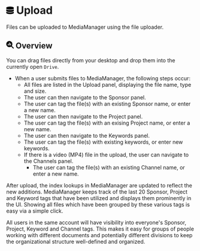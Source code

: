 # <img src="https://raw.githubusercontent.com/vishaldhole173/pro-stream-documentation/main/fontawesome/svgs/solid/database.svg" width="20" height="20"> Upload

Files can be uploaded to MediaManager using the file uploader.

## <img src="https://raw.githubusercontent.com/vishaldhole173/pro-stream-documentation/main/fontawesome/svgs/solid/magnifying-glass-chart.svg" width="20" height="20"> Overview

You can drag files directly from your desktop and drop them into the currently open `Drive`.

* When a user submits files to MediaManager, the following steps occur:
    - All files are listed in the Upload panel, displaying the file name, type and size.
    - The user can then navigate to the Sponsor panel.
    - The user can tag the file(s) with an existing Sponsor name, or enter a new name.
    - The user can then navigate to the Project panel.
    - The user can tag the file(s) with an exising Project name, or enter a new name.
    - The user can then navigate to the Keywords panel.
    - The user can tag the file(s) with existing keywords, or enter new keywords.
    - If there is a video (MP4) file in the upload, the user can navigate to the Channels panel.
        - The user can tag the file(s) with an existing Channel name, or enter a new name.

After upload, the index lookups in MediaManager are updated to reflect the new additions. MediaManager keeps track of the last 20 Sponsor, Project and Keyword tags that have been utilized and displays them prominently in the UI. Showing all files which have been grouped by these various tags is easy via a simple click.

All users in the same account will have visibility into everyone's Sponsor, Project, Keyword and Channel tags. This makes it easy for groups of people working with different documents and potentially different divisions to keep the organizational structure well-defined and organized.
